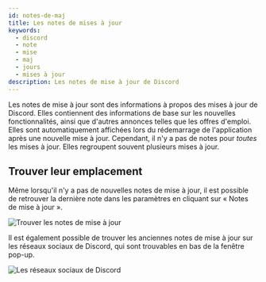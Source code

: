```yaml
---
id: notes-de-maj
title: Les notes de mises à jour
keywords:
  - discord
  - note
  - mise
  - maj
  - jours
  - mises à jour
description: Les notes de mise à jour de Discord
---
```


Les notes de mise à jour sont des informations à propos des mises à jour de Discord. Elles contiennent des informations
de base sur les nouvelles fonctionnalités, ainsi que d'autres annonces telles que les offres d'emploi.
Elles sont automatiquement affichées lors du rédemarrage de l'application après une nouvelle mise à jour.
Cependant, il n'y a pas de notes pour _toutes_ les mises à jour. Elles regroupent souvent plusieurs mises à jour.

## Trouver leur emplacement
Même lorsqu'il n'y a pas de nouvelles notes de mise à jour, il est possible de retrouver la dernière note dans les
paramètres en cliquant sur « Notes de mise à jour ».

![Trouver les notes de mise à jour](https://i.discord.fr/u1w.gif)

Il est également possible de trouver les anciennes notes de mise à jour sur les réseaux sociaux de Discord, qui sont trouvables
en bas de la fenêtre pop-up.

![Les réseaux sociaux de Discord](https://i.discord.fr/nkQ.png)
